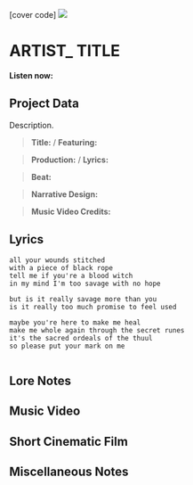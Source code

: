 [cover code] ![](57175019_319474918741616_8502199518755923887_n.jpg)

# ARTIST_ TITLE

**Listen now:** 

## Project Data

Description.

> **Title:**  / **Featuring:** 

> **Production:**  / **Lyrics:** 

> **Beat:**

> **Narrative Design:**

> **Music Video Credits:**


## Lyrics

```
all your wounds stitched
with a piece of black rope
tell me if you're a blood witch
in my mind I'm too savage with no hope

but is it really savage more than you
is it really too much promise to feel used

maybe you're here to make me heal
make me whole again through the secret runes 
it's the sacred ordeals of the thuul
so please put your mark on me 


```

## Lore Notes

## Music Video

## Short Cinematic Film

## Miscellaneous Notes
